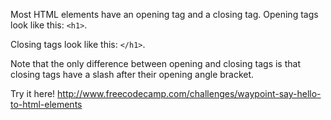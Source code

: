 Most HTML elements have an opening tag and a closing tag. Opening tags look like this: `<h1>`. 

Closing tags look like this: `</h1>`. 

Note that the only difference between opening and closing tags is that closing tags have a slash after their opening angle bracket.

Try it here! http://www.freecodecamp.com/challenges/waypoint-say-hello-to-html-elements